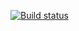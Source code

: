 [![Build status](https://ci.appveyor.com/api/projects/status/md31c1ah8x62jo1p?svg=true)](https://ci.appveyor.com/project/kirmakin/postmanecho)

